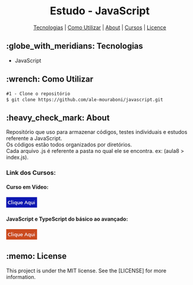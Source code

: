 <h1 align="center">Estudo - JavaScript</h1>

<p align="center">
  <a href="#technology">Tecnologias</a> | 
  <a href="#c-utilizar">Como Utilizar</a> |
  <a href="#about">About</a> |
  <a href="#curse">Cursos</a> |
  <a href="#license">Licence</a> 
</p>

<h2 id="technology">:globe_with_meridians: Tecnologias</h2>
<ul>
  <li>JavaScript</li>
</ul>

<h2 id="c-utilizar">:wrench: Como Utilizar</h2>

```
#1 - Clone o repositório
$ git clone https://github.com/ale-mouraboni/javascript.git
```

<h2 id="about">:heavy_check_mark: About</h2>
<p>Repositório que uso para armazenar códigos, testes individuais e estudos referente a JavaScript.
</br>
Os códigos estão todos organizados por diretórios.
</br>
Cada arquivo .js é referente a pasta no qual ele se encontra. ex: (aula8 > index.js).
</p>
<h3 id="curse">Link dos Cursos:</h3>
<h4>Curso em Vídeo:</h4>
<a href="https://www.cursoemvideo.com/course/javascript/" target="_blank"><img src="readme/clique-aqui-cev.png"></a>
<h4>JavaScript e TypeScript do básico ao avançado:</h4>
<a href="https://www.udemy.com/course/curso-de-javascript-moderno-do-basico-ao-avancado/" target="_blank"><img src="readme/clique-aqui.png"></a>

<h2 id="license">:memo: License</h2>
<p>This project is under the MIT license. See the [LICENSE] for more information.
</p>
